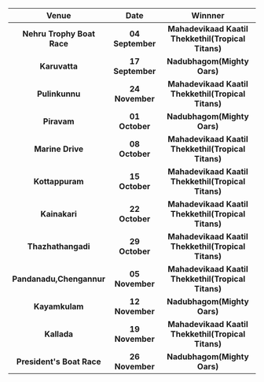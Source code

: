 
| Venue| Date| Winnner|
| :-------------: |:---------------------------------------:| :---------------------------------------:|
| **Nehru Trophy Boat Race**|  **04 September**        |**Mahadevikaad Kaatil Thekkethil(Tropical Titans)**
| **Karuvatta**|**17 September**|  **Nadubhagom(Mighty Oars)**
| **Pulinkunnu**|**24 November**|  **Mahadevikaad Kaatil Thekkethil(Tropical Titans)**
| **Piravam**|**01 October**|  **Nadubhagom(Mighty Oars)**
| **Marine Drive**|**08 October**| **Mahadevikaad Kaatil Thekkethil(Tropical Titans)**
| **Kottappuram**|**15 October**| **Mahadevikaad Kaatil Thekkethil(Tropical Titans)** 
| **Kainakari**|**22 October**|  **Mahadevikaad Kaatil Thekkethil(Tropical Titans)**
| **Thazhathangadi**|    **29 October**        | **Mahadevikaad Kaatil Thekkethil(Tropical Titans)**
| **Pandanadu,Chengannur**|    **05 November**        | **Mahadevikaad Kaatil Thekkethil(Tropical Titans)**
| **Kayamkulam**|**12 November**|**Nadubhagom(Mighty Oars)**
| **Kallada**|**19 November**|**Mahadevikaad Kaatil Thekkethil(Tropical Titans)**
| **President's Boat Race**|**26 November**|**Nadubhagom(Mighty Oars)**

